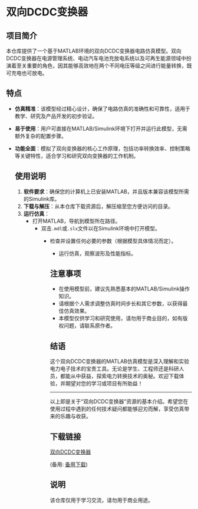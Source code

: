# 双向DCDC变换器

## 项目简介

本仓库提供了一个基于MATLAB环境的双向DCDC变换器电路仿真模型。双向DCDC变换器在电源管理系统、电动汽车电池充放电系统以及可再生能源领域中扮演着至关重要的角色，因其能够高效地在两个不同电压等级之间进行能量转换，既可充电也可放电。

## 特点

- **仿真精准**：该模型经过精心设计，确保了电路仿真的准确性和可靠性，适用于教学、研究及产品开发的初步验证。
- **易于使用**：用户可直接在MATLAB/Simulink环境下打开并运行此模型，无需额外复杂的配置步骤。
- **功能全面**：模拟了双向变换器的核心工作原理，包括功率转换效率、控制策略等关键特性，适合学习和研究双向变换器的工作机制。

  ## 使用说明

  1. **软件要求**：确保您的计算机上已安装MATLAB，并且版本兼容该模型所需的Simulink库。
  2. **下载与解压**：从本仓库下载资源后，解压缩至您方便访问的目录。
  3. **运行仿真**：
     - 打开MATLAB，导航到模型所在路径。
        - 双击`.mdl`或`.slx`文件以在Simulink环境中打开模型。
           - 检查并设置任何必要的参数（根据模型具体情况而定）。
              - 运行仿真，观察波形及性能指标。

              ## 注意事项

              - 在使用模型前，建议先熟悉基本的MATLAB/Simulink操作知识。
              - 请根据个人需求调整仿真时间步长和其它参数，以获得最佳仿真效果。
              - 本模型仅供学习和研究使用，请勿用于商业目的，如有版权问题，请联系原作者。

              ## 结语

              这个双向DCDC变换器的MATLAB仿真模型是深入理解和实验电力电子技术的宝贵工具。无论是学生、工程师还是科研人员，都能从中获益，探索电力转换技术的奥秘。欢迎下载体验，并期望对您的学习或项目有所助益！

              ---

              以上即是关于“双向DCDC变换器”资源的基本介绍。希望您在使用过程中遇到的任何技术疑问都能够迎刃而解，享受仿真带来的乐趣与收获。

              ## 下载链接
              [双向DCDC变换器](https://pan.quark.cn/s/98020475c757) 

              (备用: [备用下载](https://pan.baidu.com/s/1N-BRfoR0bPOiBDaSqRJ2Ww?pwd=1234))

              ## 说明

              该仓库仅用于学习交流，请勿用于商业用途。
